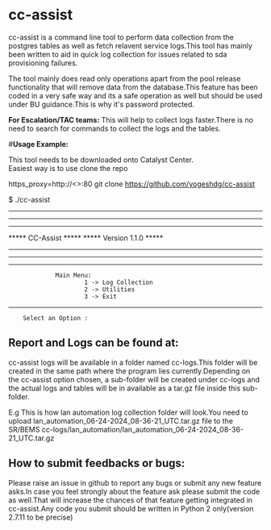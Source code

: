 # cc-assist

cc-assist is a command line tool to perform data collection from the postgres tables as well as fetch relavent service logs.This tool has mainly been written to aid in quick log collection for issues related to sda provisioning failures.

The tool mainly does read only operations apart from the pool release functionality that will remove data from the database.This feature has been coded in a very safe way and its a safe operation as well but should be used under BU guidance.This is why it's password protected.
 
**For Escalation/TAC teams:**
This will help to collect logs faster.There is no need to search for commands to collect the logs and the tables.




#**Usage Example:**


This tool needs to be downloaded onto Catalyst Center.  
Easiest way is to use clone the repo 

https_proxy=http://<>:80 git clone https://github.com/yogeshdg/cc-assist


$ ./cc-assist 



*****************************************************************************
*****************************************************************************
*****                                                                   *****
*****                            CC-Assist                              *****
*****                         Version 1.1.0                            *****
*****                                                                   *****
*****************************************************************************
*****************************************************************************


                 Main Menu:
                         1 -> Log Collection 
                         2 -> Utilities 
                         3 -> Exit 
***************************************************************************

        Select an Option : 

## Report and Logs can be found at:
 cc-assist logs will be available in a folder named cc-logs.This folder will be created in the same path where the program lies currently.Depending on the cc-assist option chosen, a sub-folder will be created under cc-logs and the actual logs and tables will be in available as a tar.gz file inside this sub-folder. 

 E.g This is how lan automation log collection folder will look.You need to upload lan_automation_06-24-2024_08-36-21_UTC.tar.gz file to the SR/BEMS
 cc-logs/lan_automation/lan_automation_06-24-2024_08-36-21_UTC.tar.gz
 
 ## How to submit feedbacks or bugs:
 Please raise an issue in github to report any bugs or submit any new feature asks.In case you feel strongly about the feature ask please submit the code as well.That will increase the chances of that feature getting integrated in cc-assist.Any code you submit should be written in Python 2 only(version 2.7.11 to be precise)
